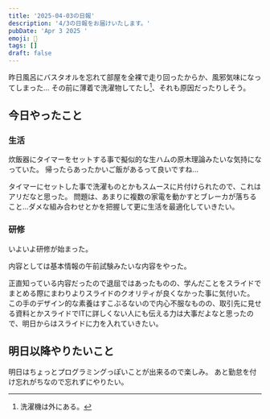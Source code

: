 ```yaml
---
title: '2025-04-03の日報'
description: '4/3の日報をお届けいたします。'
pubDate: 'Apr 3 2025 '
emoji: 🦊
tags: []
draft: false
---
```


昨日風呂にバスタオルを忘れて部屋を全裸で走り回ったからか、風邪気味になってしまった...
その前に薄着で洗濯物してたし[^1]、それも原因だったりしそう。

## 今日やったこと

### 生活

炊飯器にタイマーをセットする事で擬似的な生ハムの原木理論みたいな気持になっていた。
帰ったらあったかいご飯があるって良いですね...

タイマーにセットした事で洗濯ものとかもスムースに片付けられたので、これはアリだなと思った。
問題は、あまりに複数の家電を動かすとブレーカが落ちること...ダメな組み合わせとかを把握して更に生活を最適化していきたい。

### 研修

いよいよ研修が始まった。

内容としては基本情報の午前試験みたいな内容をやった。

正直知っている内容だったので退屈ではあったものの、学んだことをスライドでまとめる際にまわりよりスライドのクオリティが良くなかった事に気付いた。
この手のデザイン的な素養はすこぶるないので内心不服なものの、取引先に見せる資料とかスライドでITに詳しくない人にも伝える力は大事だよなと思ったので、明日からはスライドに力を入れていきたい。

## 明日以降やりたいこと

明日はちょっとプログラミングっぽいことが出来るので楽しみ。
あと勤怠を付け忘れがちなので忘れずにやりたい。

[^1]: 洗濯機は外にある。
